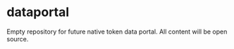 # dataportal
Empty repository for future native token data portal. All content will be open source.
